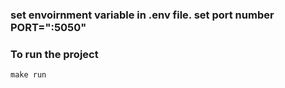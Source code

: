 ### set envoirnment variable in .env file. set port number PORT=":5050"

### To run the project

```
make run
```
